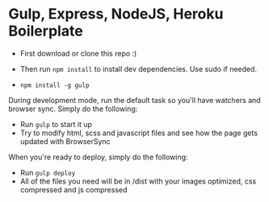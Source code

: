 Gulp, Express, NodeJS, Heroku Boilerplate
==========================================

* First download or clone this repo :)
* Then run `npm install` to install dev dependencies. Use sudo if needed.

* `npm install -g gulp`

During development mode, run the default task so you'll have watchers and browser sync. Simply do the following:
* Run `gulp` to start it up
* Try to modify html, scss and javascript files and see how the page gets updated with BrowserSync

When you're ready to deploy, simply do the following:
* Run `gulp deploy`
* All of the files you need will be in /dist with your images optimized, css compressed and js compressed
